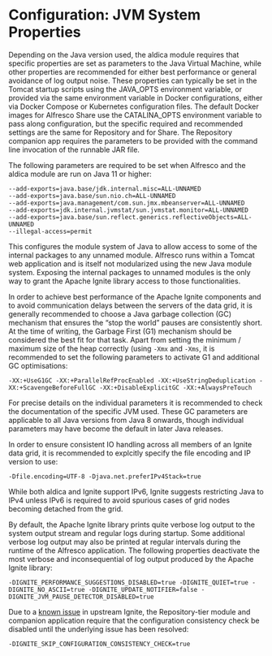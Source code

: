 # Configuration: JVM System Properties

Depending on the Java version used, the aldica module requires that specific properties are set as parameters to the Java Virtual Machine, while other properties are recommended for either best performance or general avoidance of log output noise. These properties can typically be set in the Tomcat startup scripts using the JAVA\_OPTS environment variable, or provided via the same environment variable in Docker configurations, either via Docker Compose or Kubernetes configuration files. The default Docker images for Alfresco Share use the CATALINA\_OPTS environment variable to pass along configuration, but the specific required and recommended settings are the same for Repository and for Share. The Repository companion app requires the parameters to be provided with the command line invocation of the runnable JAR file.

The following parameters are required to be set when Alfresco and the aldica module are run on Java 11 or higher:

```
--add-exports=java.base/jdk.internal.misc=ALL-UNNAMED
--add-exports=java.base/sun.nio.ch=ALL-UNNAMED
--add-exports=java.management/com.sun.jmx.mbeanserver=ALL-UNNAMED
--add-exports=jdk.internal.jvmstat/sun.jvmstat.monitor=ALL-UNNAMED
--add-exports=java.base/sun.reflect.generics.reflectiveObjects=ALL-UNNAMED
--illegal-access=permit
```

This configures the module system of Java to allow access to some of the internal packages to any unnamed module. Alfresco runs within a Tomcat web application and is itself not modularized using the new Java module system. Exposing the internal packages to unnamed modules is the only way to grant the Apache Ignite library access to those functionalities.

In order to achieve best performance of the Apache Ignite components and to avoid communication delays between the servers of the data grid, it is generally recommended to choose a Java garbage collection (GC) mechanism that ensures the “stop the world” pauses are consistently short. At the time of writing, the Garbage First (G1) mechanism should be considered the best fit for that task. Apart from setting the minimum / maximum size of the heap correctly (using `-Xmx` and `-Xms`, it is recommended to set the following parameters to activate G1 and additional GC optimisations:

```
-XX:+UseG1GC -XX:+ParallelRefProcEnabled -XX:+UseStringDeduplication -XX:+ScavengeBeforeFullGC -XX:+DisableExplicitGC -XX:+AlwaysPreTouch
```

For precise details on the individual parameters it is recommended to check the documentation of the specific JVM used. These GC parameters are applicable to all Java versions from Java 8 onwards, though individual parameters may have become the default in later Java releases.

In order to ensure consistent IO handling across all members of an Ignite data grid, it is recommended to explcitly specify the file encoding and IP version to use:

```
-Dfile.encoding=UTF-8 -Djava.net.preferIPv4Stack=true
```

While both aldica and Ignite support IPv6, Ignite suggests restricting Java to IPv4 unless IPv6 is required to avoid spurious cases of grid nodes becoming detached from the grid.

By default, the Apache Ignite library prints quite verbose log output to the system output stream and regular logs during startup. Some additional verbose log output may also be printed at regular intervals during the runtime of the Alfresco application. The following properties deactivate the most verbose and inconsequential of log output produced by the Apache Ignite library:

```
-DIGNITE_PERFORMANCE_SUGGESTIONS_DISABLED=true -DIGNITE_QUIET=true -DIGNITE_NO_ASCII=true -DIGNITE_UPDATE_NOTIFIER=false -DIGNITE_JVM_PAUSE_DETECTOR_DISABLED=true
```

Due to a [known issue](https://github.com/aldica/aldica/issues/39) in upstream Ignite, the Repository-tier module and companion application require that the configuration consistency check be disabled until the underlying issue has been resolved:

```
-DIGNITE_SKIP_CONFIGURATION_CONSISTENCY_CHECK=true
```
